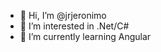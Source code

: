 - 👋 Hi, I’m @jrjeronimo
- 👀 I’m interested in .Net/C#
- 🌱 I’m currently learning Angular

<!---
jrjeronimo/jrjeronimo is a ✨ special ✨ repository because its `README.md` (this file) appears on your GitHub profile.
You can click the Preview link to take a look at your changes.
--->
